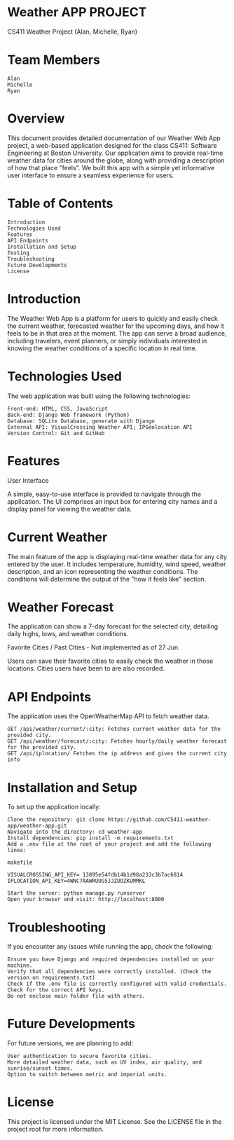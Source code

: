 # Weather APP PROJECT
 CS411 Weather Project (Alan, Michelle, Ryan)

# Team Members

    Alan
    Michelle
    Ryan

# Overview

This document provides detailed documentation of our Weather Web App project, a web-based application designed for the class CS411: Software Engineering at Boston University. Our application aims to provide real-time weather data for cities around the globe, along with providing a description of how that place "feels". We built this app with a simple yet informative user interface to ensure a seamless experience for users.

# Table of Contents

    Introduction
    Technologies Used
    Features
    API Endpoints
    Installation and Setup
    Testing
    Troubleshooting
    Future Developments
    License

# Introduction

The Weather Web App is a platform for users to quickly and easily check the current weather, forecasted weather for the upcoming days, and how it feels to be in that area at the moment. The app can serve a broad audience, including travelers, event planners, or simply individuals interested in knowing the weather conditions of a specific location in real time.

# Technologies Used

The web application was built using the following technologies:

    Front-end: HTML, CSS, JavaScript
    Back-end: Django Web framework (Python)
    Database: SQLite Database, generate with Django
    External API: VisualCrossing Weather API; IPGeolocation API
    Version Control: Git and GitHub

# Features
User Interface

A simple, easy-to-use interface is provided to navigate through the application. The UI comprises an input box for entering city names and a display panel for viewing the weather data.

# Current Weather

The main feature of the app is displaying real-time weather data for any city entered by the user. It includes temperature, humidity, wind speed, weather description, and an icon representing the weather conditions. The conditions will determine the output of the "how it feels like" section.

# Weather Forecast

The application can show a 7-day forecast for the selected city, detailing daily highs, lows, and weather conditions.

Favorite Cities / Past Cities - Not implemented as of 27 Jun.

Users can save their favorite cities to easily check the weather in those locations. Cities users have been to are also recorded.

# API Endpoints

The application uses the OpenWeatherMap API to fetch weather data.

    GET /api/weather/current/:city: Fetches current weather data for the provided city.
    GET /api/weather/forecast/:city: Fetches hourly/daily weather forecast for the provided city.
    GET /api/iplocation/ Fetches the ip address and gives the current city info

# Installation and Setup

To set up the application locally:

    Clone the repository: git clone https://github.com/CS411-weather-app/weather-app.git
    Navigate into the directory: cd weather-app
    Install dependencies: pip install -m requirements.txt
    Add a .env file at the root of your project and add the following lines:

    makefile

    VISUALCROSSING_API_KEY= 13895e54fdb14b1d98a233c3b7ac6814
    IPLOCATION_API_KEY=4WNC7AAWRUUG5JJZUDZKUMMKL

    Start the server: python manage.py runserver
    Open your browser and visit: http://localhost:8000

# Troubleshooting

If you encounter any issues while running the app, check the following:

    Ensure you have Django and required dependencies installed on your machine. 
    Verify that all dependencies were correctly installed. (Check the version on requirements.txt)
    Check if the .env file is correctly configured with valid credentials.
    Check for the correct API keys. 
    Do not enclose main folder file with others.

# Future Developments

For future versions, we are planning to add:

    User authentication to secure favorite cities.
    More detailed weather data, such as UV index, air quality, and sunrise/sunset times.
    Option to switch between metric and imperial units.

# License

This project is licensed under the MIT License. See the LICENSE file in the project root for more information.
